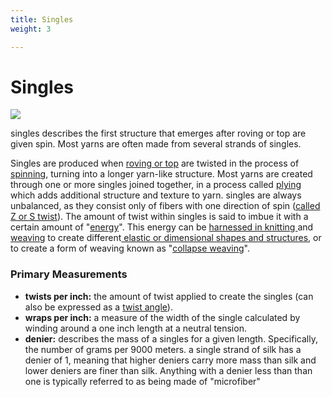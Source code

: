 ```yaml
---
title: Singles
weight: 3

---
```


# Singles

![](/3299380830_e09f66db1c_k%20%281%29.jpg)

  
singles describes the first structure that emerges after roving or top are given spin. Most yarns are often made from several strands of singles. 

Singles are produced when [roving or top](roving-and-top.md) are twisted in the process of [spinning](../process/spinning/), turning into a longer yarn-like structure. Most yarns are created through one or more singles joined together, in a process called [plying](../process/plying/) which adds additional structure and texture to yarn. singles are always unbalanced, as they consist only of fibers with one direction of spin \([called Z or S twist](https://www.britannica.com/technology/Z-twist)\). The amount of twist within singles is said to imbue it with a certain amount of "[energy](https://www.interweave.com/article/knitting/what-is-energized-yarn/)". This energy can be [harnessed in knitting ](https://yarnsub.com/articles/twist)and [weaving](http://www.fibermusings.net/archives/1952) to create different[ elastic or dimensional shapes and structures](https://www.amazon.com/Weaving-Textiles-That-Shape-Themselves/dp/1847973191), or to create a form of weaving known as "[collapse weaving](https://www.youtube.com/watch?v=SwmMujRY_Dc)".  

### **Primary Measurements**

* **twists per inch:** the amount of twist applied to create the singles \(can also be expressed as a [twist angle](https://www.hjsstudio.com/twistangle.html)\). 
* **wraps per inch:** a measure of the width of the single calculated by winding around a one inch length at a neutral tension. 
* **denier:** describes the mass of a singles for a given length. Specifically, the number of grams per 9000 meters. a single strand of silk has a denier of 1, meaning that higher deniers carry more mass than silk and lower deniers are finer than silk. Anything with a denier less than than one is typically referred to as being made of "microfiber"

